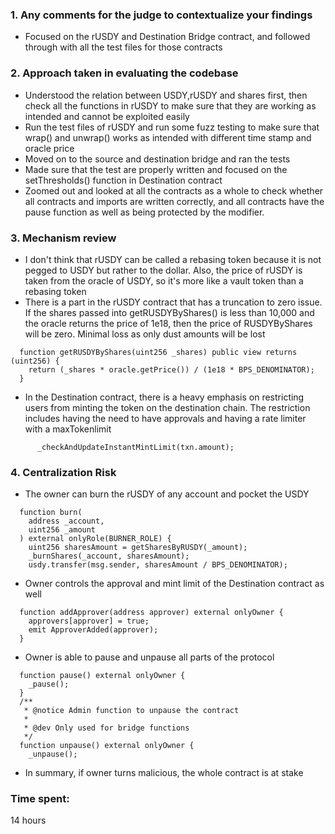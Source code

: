 ### 1. Any comments for the judge to contextualize your findings
- Focused on the rUSDY and Destination Bridge contract, and followed through with all the test files for those contracts

### 2. Approach taken in evaluating the codebase
- Understood the relation between USDY,rUSDY and shares first, then check all the functions in rUSDY to make sure that they are working as intended and cannot be exploited easily
- Run the test files of rUSDY and run some fuzz testing to make sure that wrap() and unwrap() works as intended with different time stamp and oracle price
- Moved on to the source and destination bridge and ran the tests 
- Made sure that the test are properly written and focused on the setThresholds() function in Destination contract
- Zoomed out and looked at all the contracts as a whole to check whether all contracts and imports are written correctly, and all contracts have the pause function as well as being protected by the modifier.

### 3. Mechanism review
- I don't think that rUSDY can be called a rebasing token because it is not pegged to USDY but rather to the dollar. Also, the price of rUSDY is taken from the oracle of USDY, so it's more like a vault token than a rebasing token
- There is a part in the rUSDY contract that has a truncation to zero issue. If the shares passed into getRUSDYByShares() is less than 10,000 and the oracle returns the price of 1e18, then the price of RUSDYByShares will be zero. Minimal loss as only dust amounts will be lost 

```
  function getRUSDYByShares(uint256 _shares) public view returns (uint256) {
    return (_shares * oracle.getPrice()) / (1e18 * BPS_DENOMINATOR);
  }
```
- In the Destination contract, there is a heavy emphasis on restricting users from minting the token on the destination chain. The restriction includes having the need to have approvals and having a rate limiter with a maxTokenlimit 
```
      _checkAndUpdateInstantMintLimit(txn.amount);
```

### 4. Centralization Risk

- The owner can burn the rUSDY of any account and pocket the USDY
```
  function burn(
    address _account,
    uint256 _amount
  ) external onlyRole(BURNER_ROLE) {
    uint256 sharesAmount = getSharesByRUSDY(_amount);
    _burnShares(_account, sharesAmount);
    usdy.transfer(msg.sender, sharesAmount / BPS_DENOMINATOR);
```
- Owner controls the approval and mint limit of the Destination contract as well
```
  function addApprover(address approver) external onlyOwner {
    approvers[approver] = true;
    emit ApproverAdded(approver);
  }
```
- Owner is able to pause and unpause all parts of the protocol
```
  function pause() external onlyOwner {
    _pause();
  }
  /**
   * @notice Admin function to unpause the contract
   *
   * @dev Only used for bridge functions
   */
  function unpause() external onlyOwner {
    _unpause();
```
- In summary, if owner turns malicious, the whole contract is at stake

### Time spent:
14 hours